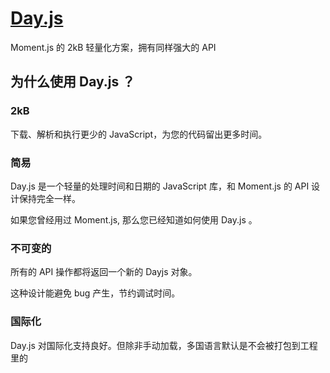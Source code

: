 # [Day.js](https://day.js.org/zh-CN/)

Moment.js 的 2kB 轻量化方案，拥有同样强大的 API

## 为什么使用 Day.js ？

### 2kB

下载、解析和执行更少的 JavaScript，为您的代码留出更多时间。

### 简易

Day.js 是一个轻量的处理时间和日期的 JavaScript 库，和 Moment.js 的 API 设计保持完全一样。

如果您曾经用过 Moment.js, 那么您已经知道如何使用 Day.js 。

### 不可变的

所有的 API 操作都将返回一个新的 Dayjs 对象。

这种设计能避免 bug 产生，节约调试时间。

### 国际化

Day.js 对国际化支持良好。但除非手动加载，多国语言默认是不会被打包到工程里的